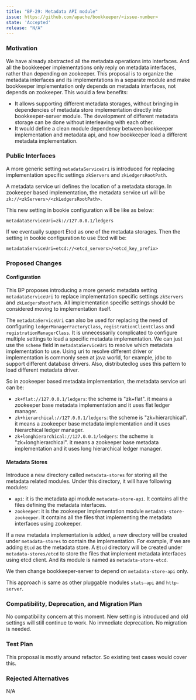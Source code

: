 ```yaml
---
title: "BP-29: Metadata API module"
issue: https://github.com/apache/bookkeeper/<issue-number>
state: 'Accepted'
release: "N/A"
---
```


### Motivation

We have already abstracted all the metadata operations into interfaces. And all the bookkeeper implementations only reply on metadata interfaces,
rather than depending on zookeeper. This proposal is to organize the metadata interfaces and its implementations in a separate module and make
bookkeeper implementation only depends on metadata interfaces, not depends on zookeeper. This would a few benefits:

- It allows supporting different metadata storages, without bringing in dependencies of metadata store implementation directly into
  bookkeeper-server module. The development of different metadata storage can be done without interleaving with each other.
- It would define a clean module dependency between bookkeeper implementation and metadata api, and how bookkeeper load a different metadata
  implementation.

### Public Interfaces

A more generic setting `metadataServiceUri` is introduced for replacing implementation specific settings `zkServers` and `zkLedgersRootPath`.

A metadata service uri defines the location of a metadata storage. In zookeeper based implementation, the metadata service url will be
`zk://<zkServers>/<zkLedgersRootPath>`.

This new setting in bookie configuration will be like as below:

```
metadataServiceUri=zk://127.0.0.1/ledgers
```

If we eventually support Etcd as one of the metadata storages. Then the setting in bookie configuration to use Etcd will be:

```
metadataServiceUri=etcd://<etcd_servers>/<etcd_key_prefix>
```

### Proposed Changes

#### Configuration

This BP proposes introducing a more generic metadata setting `metadataServiceUri` to replace implementation specific settings
`zkServers` and `zkLedgersRootPath`. All implementation specific settings should be considered moving to implementation itself.

The `metadataServiceUri` can also be used for replacing the need of configuring `ledgerManagerFactoryClass`, `registrationClientClass` and
`registrationManagerClass`. It is unnecessarily complicated to configure multiple settings to load a specific metadata implementation.
We can just use the `scheme` field in `metadataServiceUri` to resolve which metadata implementation to use. Using uri to resolve
different driver or implementation is commonly seen at java world, for example, jdbc to support different database drivers. Also, distributedlog
uses this pattern to load different metadata driver.

So in zookeeper based metadata implementation, the metadata service uri can be:

- `zk+flat://127.0.0.1/ledgers`: the scheme is "zk+flat". it means a zookeeper base metadata implementation and it uses flat ledger manager.
- `zk+hierarchical://127.0.0.1/ledgers`: the scheme is "zk+hierarchical". it means a zookeeper base metadata implementation and it
  uses hierarchical ledger manager.
- `zk+longhierarchical://127.0.0.1/ledgers`: the scheme is "zk+longhierarchical". it means a zookeeper base metadata implementation and it
  uses long hierarchical ledger manager.

#### Metadata Stores

Introduce a new directory called `metadata-stores` for storing all the metadata related modules. Under this directory, it will have following modules:

- `api`: it is the metadata api module `metadata-store-api`. It contains all the files defining the metadata interfaces.
- `zookeeper`: it is the zookeeper implementation module `metadata-store-zookeeper`. It contains all the files that implementing the metadata interfaces
  using zookeeper.

If a new metadata implementation is added, a new directory will be created under `metadata-stores` to contain the implementation. For example, if we
are adding `Etcd` as the metadata store. A `Etcd` directory will be created under `metadata-stores/etcd` to store the files that implement metadata
interfaces using etcd client. And its module is named as `metadata-store-etcd`.

We then change bookkeeper-server to depend on `metadata-store-api` only.

This approach is same as other pluggable modules `stats-api` and `http-server`.

### Compatibility, Deprecation, and Migration Plan

No compatibility concern at this moment. New setting is introduced and old settings will still continue to work.
No immediate deprecation.
No migration is needed.

### Test Plan

This proposal is mostly around refactor. So existing test cases would cover this.

### Rejected Alternatives

N/A
